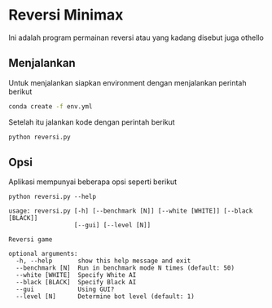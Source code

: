 # Reversi Minimax

Ini adalah program permainan reversi atau yang kadang disebut juga othello

## Menjalankan

Untuk menjalankan siapkan environment dengan menjalankan perintah berikut

```bash
conda create -f env.yml 
```

Setelah itu jalankan kode dengan perintah berikut

```bash
python reversi.py
```

## Opsi

Aplikasi mempunyai beberapa opsi seperti berikut

```
python reversi.py --help

usage: reversi.py [-h] [--benchmark [N]] [--white [WHITE]] [--black [BLACK]]
                  [--gui] [--level [N]]

Reversi game

optional arguments:
  -h, --help       show this help message and exit
  --benchmark [N]  Run in benchmark mode N times (default: 50)
  --white [WHITE]  Specify White AI
  --black [BLACK]  Specify Black AI
  --gui            Using GUI?
  --level [N]      Determine bot level (default: 1)
```